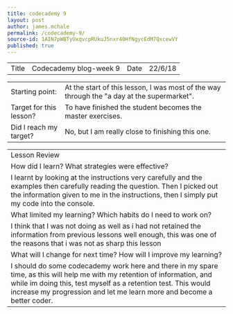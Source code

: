 ```yaml
---
title: codecademy 9
layout: post
author: james.mchale
permalink: /codecademy-9/
source-id: 1AIN7pWBTyUxqvcpRUkuJ5nxr40HfNgycEdM7QxcewVY
published: true
---
```

<table>
  <tr>
    <td>Title</td>
    <td>Codecademy blog-week 9</td>
    <td>Date</td>
    <td>22/6/18</td>
  </tr>
</table>


<table>
  <tr>
    <td>Starting point:</td>
    <td>At the start of this lesson, I was most of the way through the "a day at the supermarket".</td>
  </tr>
  <tr>
    <td>Target for this lesson?</td>
    <td>To have finished the student becomes the master exercises.</td>
  </tr>
  <tr>
    <td>Did I reach my target? </td>
    <td> No, but I am really close to finishing this one.</td>
  </tr>
</table>


<table>
  <tr>
    <td>Lesson Review</td>
  </tr>
  <tr>
    <td>How did I learn? What strategies were effective? </td>
  </tr>
  <tr>
    <td>I learnt by looking at the instructions very carefully and the examples then carefully reading the question. Then I picked out the information given to me in the instructions, then I simply put my code into the console.</td>
  </tr>
  <tr>
    <td>What limited my learning? Which habits do I need to work on? </td>
  </tr>
  <tr>
    <td>I think that I was not doing as well as i had not retained the information from previous lessons well enough, this was one of the reasons that i was not as sharp this lesson </td>
  </tr>
  <tr>
    <td>What will I change for next time? How will I improve my learning?</td>
  </tr>
  <tr>
    <td>I should do some codecademy work here and there in my spare time, as this will help me with my retention of information, and while im doing this, test myself as a retention test. This would increase my progression and let me learn more and become a better coder.</td>
  </tr>
</table>


